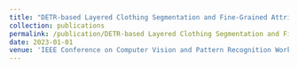 ```yaml
---
title: "DETR-based Layered Clothing Segmentation and Fine-Grained Attribute Recognition"
collection: publications
permalink: /publication/DETR-based Layered Clothing Segmentation and Fine-Grained Attribute Recognition
date: 2023-01-01
venue: 'IEEE Conference on Computer Vision and Pattern Recognition Workshops'
---
```


